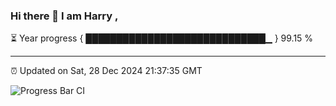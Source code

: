 ### Hi there 👋 I am Harry , 

⏳ Year progress { █████████████████████████████▁ } 99.15 %

---

⏰ Updated on Sat, 28 Dec 2024 21:37:35 GMT

![Progress Bar CI](https://github.com/duykhang68/duykhang68/workflows/Progress%20Bar%20CI/badge.svg)
